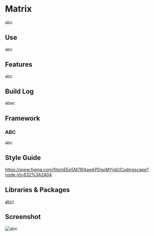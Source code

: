 # Matrix

abc

## Use

abc

## Features

abc

## Build Log

abac

## Framework

### ABC

abc

## Style Guide

https://www.figma.com/file/nEEe5M7Rl4awkPDgoMYjg0/Codingscape?node-id=632%3A2404

## Libraries & Packages

[abc)]()

## Screenshot

![abc]()
